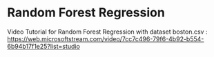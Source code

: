 # Random Forest Regression

Video Tutorial for Random Forest Regression with dataset boston.csv : https://web.microsoftstream.com/video/7cc7c496-79f6-4b92-b554-6b94b17f1e25?list=studio
